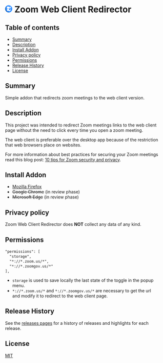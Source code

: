 <h1 id="-icon-24-24-zoom-web-client-redirector"><img src="src/icons/48x48.png" vertical-align="bottom" width="24" height="24" alt="image"> Zoom Web Client Redirector</h1>

## Table of contents

* [Summary](#summary)
* [Description](#description)
* [Install Addon](#install-addon)
* [Privacy policy](#privacy-policy)
* [Permissions](#permissions)
* [Release History](#release-history)
* [License](#license)

## Summary

Simple addon that redirects zoom meetings to the web client version.

## Description

This project was intended to redirect Zoom meetings links to the web client page without the need to click every time you open a zoom meeting.

The web client is preferable over the desktop app because of the restriction that web browsers place on websites.

For more information about best practices for securing your Zoom meetings read this blog post: [10 tips for Zoom security and privacy](https://www.kaspersky.com/blog/zoom-security-ten-tips/34729).

## Install Addon

* [Mozilla Firefox](https://addons.mozilla.org/firefox/addon/zoom-web-client-redirector/)
* ~~Google Chrome~~ (in review phase)
* ~~Microsoft Edge~~ (in review phase)

## Privacy policy

Zoom Web Client Redirector does **NOT** collect any data of any kind.

## Permissions

```
"permissions": [
  "storage",
  "*://*.zoom.us/*",
  "*://*.zoomgov.us/*"
],
```

- ``storage`` is used to save locally the last state of the toggle in the popup menu.
- ``*://*.zoom.us/*`` and ``*://*.zoomgov.us/*`` are necessary to get the url and modify it to redirect to the web client page.

## Release History

See the [releases pages](https://github.com/EdoardoTosin/Zoom-Web-Client-Redirector/releases) for a history of releases and highlights for each release.

## License

[MIT](https://raw.githubusercontent.com/EdoardoTosin/Zoom-Web-Client-Redirector/main/LICENSE)
